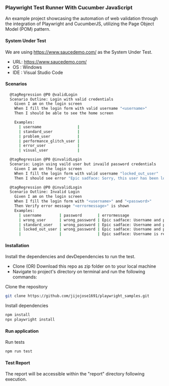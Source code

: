 ### Playwright Test Runner With Cucumber JavaScript

An example project showcasing the automation of web validation through the integration of Playwright and CucumberJS, utilizing the Page Object Model (POM) pattern.

#### System Under Test

We are using https://www.saucedemo.com/ as the System Under Test.

- URL: https://www.saucedemo.com/
- OS : Windows
- IDE : Visual Studio Code

#### Scenarios

```bash
  @tagRegression @P0 @validLogin
  Scenario Outline: Login with valid credentials
    Given I am on the login screen
    When I fill the login form with valid username "<username>"
    Then I should be able to see the home screen

    Examples:
      | username                |
      | standard_user           |
      | problem_user            |
      | performance_glitch_user |
      | error_user              |
      | visual_user             |
```

```bash
  @tagRegression @P0 @invalidLogin
  Scenario: Login using vaild user but invaild password credentials
    Given I am on the login screen
    When I fill the login form with valid username "locked_out_user"
    Then I should see error "Epic sadface: Sorry, this user has been locked out."
```

```bash
  @tagRegression @P0 @invalidLogin
  Scenario Outline: Invalid Login
    Given I am on the login screen
    When I fill the login form with "<username>" and "<password>"
    Then Verify error message "<errormessage>" is shown
    Examples:
      | username        | password       | errormessage                                                              |
      | wrong_user      | wrong_password | Epic sadface: Username and password do not match any user in this service |
      | standard_user   | wrong_password | Epic sadface: Username and password do not match any user in this service |
      | locked_out_user | wrong_password | Epic sadface: Username and password do not match any user in this service |
      |                 |                | Epic sadface: Username is required                                        |
```

#### Installation

Install the dependencies and devDependencies to run the test.

- Clone (OR) Download this repo as zip folder on to your local machine
- Navigate to project's directory on terminal and run the following commands:

Clone the repository

```bash
git clone https://github.com/jijojose1691/playwright_samples.git
```

Install dependencies

```bash
npm install
npx playwright install
```

#### Run application

Run tests

```bash
npm run test
```

#### Test Report

The report will be accessible within the "report" directory following execution.
